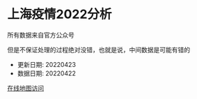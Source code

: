 # 上海疫情2022分析

所有数据来自官方公众号

但是不保证处理的过程绝对没错，也就是说，中间数据是可能有错的

- 更新日期: 20220423
- 数据日期: 20220422

[在线地图访问](https://qhduan.github.io/sh-cov/)
